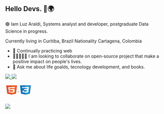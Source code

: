 ## Hello Devs. 👋🌍
🟣 Iam Luz Araldi, Systems analyst and developer, postgraduate Data Science in progress.

Currently living in Curitiba, Brazil 
Nationality Cartagena, Colombia


- 🔭 Continually practicing web
- 🧑🏾‍🤝‍🧑🏿 I`am looking to collaborate on open-source project that make a positive impact on people's lives.
- 💬 Ask me about life goalds, tecnology development, and books.

<div>
  <a href="https://github.com/luzgiomar">
  <img height="180em" src="https://github-readme-stats.vercel.app/api?username=luzgiomar&show_icons=true&theme=dracula&include_all_commits=true&count_private=true"/>
  <img height="180em" src="https://github-readme-stats.vercel.app/api/top-langs/?username=luzgiomar&layout=compact&langs_count=7&theme=dracula"/>
</div> 

<div style="display: inline_block"><br>

  <div>

  <img align="center" alt="Luz-HTML" height="30" width="40" src="https://raw.githubusercontent.com/devicons/devicon/master/icons/html5/html5-original.svg">
  <img align="center" alt="Luz-CSS" height="30" width="40" src="https://raw.githubusercontent.com/devicons/devicon/master/icons/css3/css3-original.svg">

          
 </div>

 ##
 
 <div>

  <a href = "mailto:coachingluz@gmail.com"><img src="https://img.shields.io/badge/-Gmail-%23333?style=for-the-badge&logo=gmail&logoColor=white" target="_blank"></a>
 
 </div>
